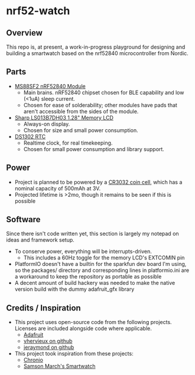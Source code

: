 # nrf52-watch

## Overview

This repo is, at present, a work-in-progress playground for designing and
building a smartwatch based on the nrf52840 microcontroller from Nordic.

## Parts

  * [MS88SF2 nRF52840 Module](https://en.minewtech.com/bluetooth-module/MS88SF2.html)
    * Main brains. nRF52840 chipset chosen for BLE capability and low (&lt;1uA)
      sleep current.
    * Chosen for ease of solderability; other modules have pads that aren't
      accessible from the sides of the module.
  * [Sharp LS013B7DH03 1.28" Memory LCD](https://www.sharpsma.com/products?sharpCategory=Memory%20LCD&p_p_parallel=0&sharpProductRecordId=1504572)
    * Always-on display.
    * Chosen for size and small power consumption.
  * [DS1302 RTC](https://datasheets.maximintegrated.com/en/ds/DS1302.pdf)
    * Realtime clock, for real timekeeping.
    * Chosen for small power consumption and library support.

## Power

  * Project is planned to be powered by a [CR3032 coin cell](https://www.digikey.com/product-detail/en/panasonic-bsg/CR3032/P121-ND/107126),
    which has a nominal capacity of 500mAh at 3V.
  * Projected lifetime is &gt;2mo, though it remains to be seen if this is
    possible

## Software

  Since there isn't code written yet, this section is largely my notepad on
  ideas and framework setup.

  * To conserve power, everything will be interrupts-driven. 
    * This includes a 60Hz toggle for the memory LCD's EXTCOMIN pin
  * PlatformIO doesn't have a builtin for the sparkfun dev board I'm using, so
    the packages/ directory and corresponding lines in platformio.ini are a
    workaround to keep the repository as portable as possible
  * A decent amount of build hackery was needed to make the native version build
    with the dummy adafruit_gfx library

## Credits / Inspiration

  * This project uses open-source code from the following projects. Licenses are
    included alongside code where applicable.
    * [Adafruit](https://github.com/adafruit/Adafruit-GFX-Library)
    * [vhervieux on github](https://github.com/croutor/Adafruit_GFX_dummy_display)
    * [jeraymond on github](https://github.com/jeraymond/pio-sparkfun_pro_nrf52840_mini-setup)
  * This project took inspiration from these projects:
    * [Chronio](https://hackaday.io/project/12876-chronio)
    * [Samson March's Smartwatch](https://imgur.com/a/FSBwD3g)
